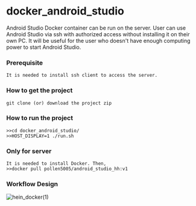 # docker_android_studio
Android Studio Docker container can be run on the server. User can use Android Studio via ssh with authorized access without installing it on their own PC.
It will be useful for the user who doesn't have enough computing power to start Android Studio.

### Prerequisite
```
It is needed to install ssh client to access the server.
```

### How to get the project
```
git clone (or) download the project zip 
```

### How to run the project
```
>>cd docker_android_studio/
>>HOST_DISPLAY=1 ./run.sh
```
### Only for server
```
It is needed to install Docker. Then,
>>docker pull pollen5005/android_studio_hh:v1
```
### Workflow Design
![hein_docker(1)](https://user-images.githubusercontent.com/79504426/158392451-db89cbb2-b84f-4f67-a989-f54559a483b2.png)
